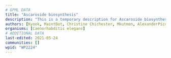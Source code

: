 ```yaml
---
# GPML DATA
title: "Ascaroside biosynthesis"
description: "This is a temporary description for Ascaroside biosynthesis"
authors: [Kyook, MaintBot, Christine Chichester, Mkutmon, AlexanderPico, Eweitz]
organisms: [Caenorhabditis elegans]
# ADDITIONAL DATA
last-edited: 2021-05-24
communities: []
wpid: "WP2224"
---
```

